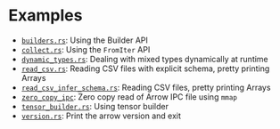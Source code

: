 <!---
  Licensed to the Apache Software Foundation (ASF) under one
  or more contributor license agreements.  See the NOTICE file
  distributed with this work for additional information
  regarding copyright ownership.  The ASF licenses this file
  to you under the Apache License, Version 2.0 (the
  "License"); you may not use this file except in compliance
  with the License.  You may obtain a copy of the License at

    http://www.apache.org/licenses/LICENSE-2.0

  Unless required by applicable law or agreed to in writing,
  software distributed under the License is distributed on an
  "AS IS" BASIS, WITHOUT WARRANTIES OR CONDITIONS OF ANY
  KIND, either express or implied.  See the License for the
  specific language governing permissions and limitations
  under the License.
-->

# Examples

- [`builders.rs`](builders.rs): Using the Builder API
- [`collect.rs`](collect.rs): Using the `FromIter` API
- [`dynamic_types.rs`](dynamic_types.rs): Dealing with mixed types dynamically at runtime
- [`read_csv.rs`](read_csv.rs): Reading CSV files with explicit schema, pretty printing Arrays
- [`read_csv_infer_schema.rs`](read_csv_infer_schema.rs): Reading CSV files, pretty printing Arrays
- [`zero_copy_ipc`](zero_copy_ipc): Zero copy read of Arrow IPC file using `mmap`
- [`tensor_builder.rs`](tensor_builder.rs): Using tensor builder
- [`version.rs`](version.rs): Print the arrow version and exit
